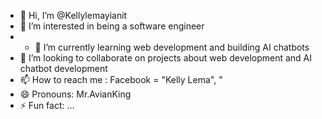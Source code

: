 - 👋 Hi, I’m @Kellylemayianit
- 👀 I’m interested in being a software engineer
- - 🌱 I’m currently learning web development and building AI chatbots 
- 💞️ I’m looking to collaborate on projects about web development and AI chatbot development
- 📫 How to reach me : Facebook = "Kelly Lema", "
- 😄 Pronouns: Mr.AvianKing 
- ⚡ Fun fact: ...

<!---
Kellylemayianit/Kellylemayianit is a ✨ special ✨ repository because its `README.md` (this file) appears on your GitHub profile.
You can click the Preview link to take a look at your changes.
--->

